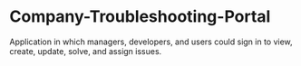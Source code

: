 # Company-Troubleshooting-Portal
Application in which managers, developers, and users could sign in to view, create, update, solve, and assign issues.
